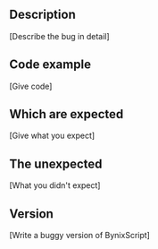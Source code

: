 ## Description
[Describe the bug in detail]
## Code example
[Give code]
## Which are expected
[Give what you expect]
## The unexpected
[What you didn't expect]
## Version
[Write a buggy version of BynixScript]